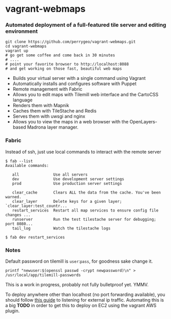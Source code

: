 # vagrant-webmaps

### Automated deployment of a full-featured tile server and editing environment

```
git clone https://github.com/perrygeo/vagrant-webmaps.git
cd vagrant-webmaps
vagrant up
# go get some coffee and come back in 30 minutes
# ....
# point your favorite browser to http://localhost:8088 
# and get working on those fast, beautiful web maps
```

* Builds your virtual server with a single command using Vagrant
* Automatically installs and configures software with Puppet
* Remote management with Fabric
* Allows you to edit maps with Tilemill web interface and the CartoCSS language
* Renders them with Mapnik
* Caches them with TileStache and Redis
* Serves them with uwsgi and nginx
* Allows you to view the maps in a web browser with the OpenLayers-based Madrona layer manager.

### Fabric 

Instead of ssh, just use local commands to interact with the remote server

 ```
$ fab --list
Available commands:

    all               Use all servers
    dev               Use development server settings
    prod              Use production server settings

    clear_cache       Clears ALL the data from the cache. You've been warned.
    clear_layer       Delete keys for a given layer; `clear_layer:test_countr...
    restart_services  Restart all map services to ensure config file changes ...
    runserver         Run the test tilestache server for debugging; port 8080...
    tail_log          Watch the tilestache logs

$ fab dev restart_services
```

### Notes 
Default password on tilemill is `user`:`pass`, for goodness sake change it. 
```
printf "newuser:$(openssl passwd -crypt newpassword)\n" > /usr/local/app/tilemill-passwords
```

This is a work in progress, probably not fully bulletproof yet. YMMV. 

To deploy anywhere other than localhost (no port forwarding available), you should follow
[this guide](http://mapbox.com/tilemill/docs/guides/ubuntu-service/#configuring_to_listen_for_public_traffic)
 to listening for external ip traffic. Automating this is a big **TODO** in order to get 
 this to deploy on EC2 using the vagrant AWS plugin.


